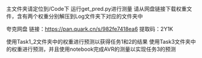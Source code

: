 主文件夹请定位到/Code下
运行get_pred.py进行测量
请从网盘链接下载权重文件，含有两个权重分别解压到Log文件夹下对应的文件夹中

夸克网盘
链接：https://pan.quark.cn/s/982fe7418ea6
提取码：2Y1K

使用Task1_2文件夹中的权重进行预测以获得任务1和2的结果
使用Task3文件夹中的权重进行预测，并且使用notebook完成AVR的测量以实现任务3的预测

